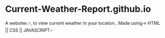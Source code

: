 # Current-Weather-Report.github.io
A website👉, to view current weather in your location..  Made using-> HTML || CSS || JAVASCRIPT✅

